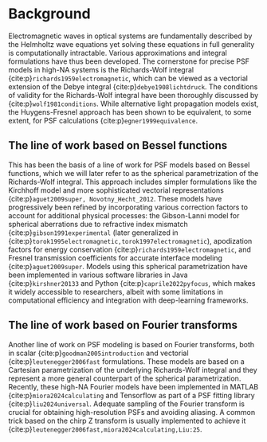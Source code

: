 # Background
Electromagnetic waves in optical systems are fundamentally described by the Helmholtz wave equations yet solving these equations in full generality is computationally intractable.
Various approximations and integral formulations have thus been developed.
The cornerstone for precise PSF models in high-NA systems is the Richards-Wolf integral {cite:p}`richards1959electromagnetic`, which can be viewed as a vectorial extension of the Debye integral {cite:p}`debye1908lichtdruck`.
The conditions of validity for the Richards-Wolf integral have been thoroughly discussed by {cite:p}`wolf1981conditions`.
While alternative light propagation models exist, the Huygens-Fresnel approach has been shown to be equivalent, to some extent, for PSF calculations {cite:p}`egner1999equivalence`. 

## The line of work based on Bessel functions
This has been the basis of a line of work for PSF models based on Bessel functions, which we will later refer to as the spherical parametrization of the Richards-Wolf integral.
This approach includes simpler formulations like the Kirchhoff model and more sophisticated vectorial representations {cite:p}`aguet2009super, Novotny_Hecht_2012`.
These models have progressively been refined by incorporating various correction factors to account for additional physical processes: the Gibson-Lanni model for spherical aberrations due to refractive index mismatch {cite:p}`gibson1991experimental` (later generalized in {cite:p}`torok1995electromagnetic,torok1997electromagnetic`), apodization factors for energy conservation {cite:p}`richards1959electromagnetic`, and Fresnel transmission coefficients for accurate interface modeling {cite:p}`aguet2009super`. Models using this spherical parametrization have been implemented in various software libraries in Java {cite:p}`kirshner20133` and Python {cite:p}`caprile2022pyfocus`, which makes it widely accessible to researchers, albeit with some limitations in computational efficiency and integration with deep-learning frameworks.

## The line of work based on Fourier transforms
Another line of work on PSF modeling is based on Fourier transforms, both in scalar {cite:p}`goodman2005introduction` and vectorial {cite:p}`leutenegger2006fast` formulations.
These models are based on a Cartesian parametrization of the underlying Richards-Wolf integral and they represent a more general counterpart of the spherical parametrization.
Recently, these high-NA Fourier models have been implemented in MATLAB {cite:p}`miora2024calculating` and Tensorflow as part of a PSF fitting library {cite:p}`liu2024universal`.
Adequate sampling of the Fourier transform is crucial for obtaining high-resolution PSFs and avoiding aliasing.
A common trick based on the chirp Z transform is usually implemented to achieve it {cite:p}`leutenegger2006fast,miora2024calculating,Liu:25`.
